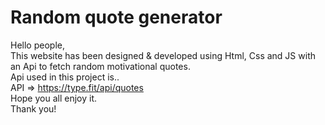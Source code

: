 # Random quote generator

Hello people,<br/>
This website has been designed & developed using Html, Css and JS with an Api to fetch random motivational quotes.<br/>
Api used in this project is..<br/>
API => https://type.fit/api/quotes<br/>
Hope you all enjoy it.<br/>
Thank you!
